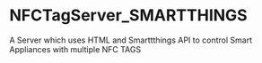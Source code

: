 # NFCTagServer_SMARTTHINGS
A Server which uses HTML and Smarttthings API to control Smart Appliances with multiple NFC TAGS
